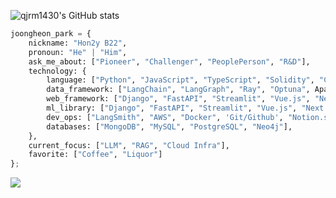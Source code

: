 ![qjrm1430's GitHub stats](https://github-readme-stats.vercel.app/api?username=qjrm1430&show_icons=true&theme=tokyonight)

```python
joongheon_park = {
    nickname: "Hon2y B22",
    pronoun: "He" | "Him",
    ask_me_about: ["Pioneer", "Challenger", "PeoplePerson", "R&D"],
    technology: {
        language: ["Python", "JavaScript", "TypeScript", "Solidity", "C++"],
        data_framework: ["LangChain", "LangGraph", "Ray", "Optuna", Apache Spark],
        web_framework: ["Django", "FastAPI", "Streamlit", "Vue.js", "Next.js", "Nest.js"],
        ml_library: ["Django", "FastAPI", "Streamlit", "Vue.js", "Next.js", "Nest.js"],
        dev_ops: ["LangSmith", "AWS", "Docker", 'Git/Github', "Notion.so", "Slack", "Jira", "Asana"],
        databases: ["MongoDB", "MySQL", "PostgreSQL", "Neo4j"],
    },
    current_focus: ["LLM", "RAG", "Cloud Infra"],
    favorite: ["Coffee", "Liquor"]
};
```

<a href="https://www.hon2yt2ch.life/" target="_blank"><img src="https://img.shields.io/badge/기술 블로그-000000?style=social&logo=notion"/></a><br>
